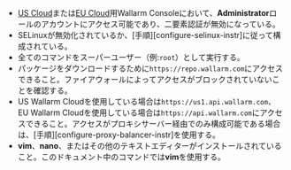 * [US Cloud](https://us1.my.wallarm.com/)または[EU Cloud](https://my.wallarm.com/)用Wallarm Consoleにおいて、**Administrator**ロールのアカウントにアクセス可能であり、二要素認証が無効になっている。
* SELinuxが無効化されているか、[手順][configure-selinux-instr]に従って構成されている。
* 全てのコマンドをスーパーユーザー（例:`root`）として実行する。
* パッケージをダウンロードするために`https://repo.wallarm.com`にアクセスできること。ファイアウォールによってアクセスがブロックされていないことを確認する。
* US Wallarm Cloudを使用している場合は`https://us1.api.wallarm.com`、EU Wallarm Cloudを使用している場合は`https://api.wallarm.com`にアクセスできること。アクセスがプロキシサーバー経由でのみ構成可能である場合は、[手順][configure-proxy-balancer-instr]を使用する。
* **vim**、**nano**、またはその他のテキストエディターがインストールされていること。このドキュメント中のコマンドでは**vim**を使用する。